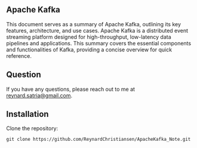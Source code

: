## Apache Kafka

This document serves as a summary of Apache Kafka, outlining its key features, architecture, and use cases. Apache Kafka is a distributed event streaming platform designed for high-throughput, low-latency data pipelines and applications. This summary covers the essential components and functionalities of Kafka, providing a concise overview for quick reference.

## Question

If you have any questions, please reach out to me at reynard.satria@gmail.com.

## Installation

Clone the repository:

    git clone https://github.com/ReynardChristiansen/ApacheKafka_Note.git

